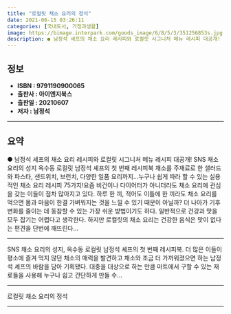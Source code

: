 ```yaml
---
title: "로컬릿 채소 요리의 정석"
date: 2021-06-15 03:26:11
categories: [국내도서, 가정과생활]
image: https://bimage.interpark.com/goods_image/6/8/5/3/351256853s.jpg
description: ● 남정석 셰프의 채소 요리 레시피와 로컬릿 시그니처 메뉴 레시피 대공개! SNS 채소 요리의 성지 옥수동 로컬릿 남정석 셰프의 첫 번째 레시피북 채소를 주재료로 한 샐러드와 파스타, 샌드위치, 브런치, 다양한 일품 요리까지…누구나 쉽게 따라 할 수 있는 실용적인 채소 요리 레시피 7
---
```


## **정보**

- **ISBN : 9791190900065**
- **출판사 : 아이엔지북스**
- **출판일 : 20210607**
- **저자 : 남정석**

------



## **요약**

●  남정석 셰프의 채소 요리 레시피와 로컬릿 시그니처 메뉴 레시피 대공개! SNS 채소 요리의 성지 옥수동 로컬릿 남정석 셰프의 첫 번째 레시피북 채소를 주재료로 한 샐러드와 파스타, 샌드위치, 브런치, 다양한 일품 요리까지…누구나 쉽게 따라 할 수 있는 실용적인 채소 요리 레시피 75가지!요즘 비건이나 다이어터가 아니더라도 채소 요리에 관심을 갖는 이들이 점차 많아지고 있다. 하루 한 끼, 적어도 이틀에 한 끼라도 채소 요리를 먹으면 몸과 마음이 한결 가벼워지는 것을 느낄 수 있기 때문이 아닐까? 더 나아가 기후 변화를 줄이는 데 동참할 수 있는 가장 쉬운 방법이기도 하다. 일반적으로 건강과 맛을 모두 잡기는 어렵다고 생각한다. 하지만 로컬릿의 채소 요리는 건강한 음식은 맛이 없다는 편견을 단번에 깨뜨린다...

------

SNS 채소 요리의 성지, 옥수동 로컬릿 남정석 셰프의 첫 번째 레시피북. 더 많은 이들이 평소에 즐겨 먹지 않던 채소의 매력을 발견하고 채소와 조금 더 가까워졌으면 하는 남정석 셰프의 바람을 담아 기획됐다. 대중을 대상으로 하는 만큼 마트에서 구할 수 있는 재료들을 사용해 누구나 쉽고 간단하게 만들 수... 

------


로컬릿 채소 요리의 정석 

------



